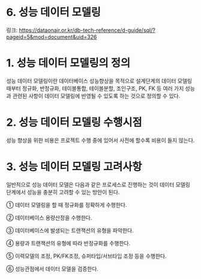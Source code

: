 # 6. 성능 데이터 모델링

링크: https://dataonair.or.kr/db-tech-reference/d-guide/sql/?pageid=5&mod=document&uid=326

# **1. 성능 데이터 모델링의 정의**

성능 데이터 모델링이란 데이터베이스 성능향상을 목적으로 설계단계의 데이터 모델링 때부터 정규화, 반정규화, 테이블통합, 테이블분할, 조인구조, PK, FK 등 여러 가지 성능과 관련된 사항이 데이터 모델링에 반영될 수 있도록 하는 것으로 정의할 수 있다.

# **2. 성능 데이터 모델링 수행시점**

성능 향상을 위한 비용은 프로젝트 수행 중에 있어서 사전에 할수록 비용이 들지 않는다. 

# **3. 성능 데이터 모델링 고려사항**

일반적으로 성능 데이터 모델은 다음과 같은 프로세스로 진행하는 것이 데이터 모델링 단계에서 성능을 충분히 고려할 수 있는 방안이 된다.

① 데이터 모델링을 할 때 정규화를 정확하게 수행한다.

② 데이터베이스 용량산정을 수행한다.

③ 데이터베이스에 발생되는 트랜잭션의 유형을 파악한다.

④ 용량과 트랜잭션의 유형에 따라 반정규화를 수행한다.

⑤ 이력모델의 조정, PK/FK조정, 슈퍼타입/서브타입 조정 등을 수행한다.

⑥ 성능관점에서 데이터 모델을 검증한다.